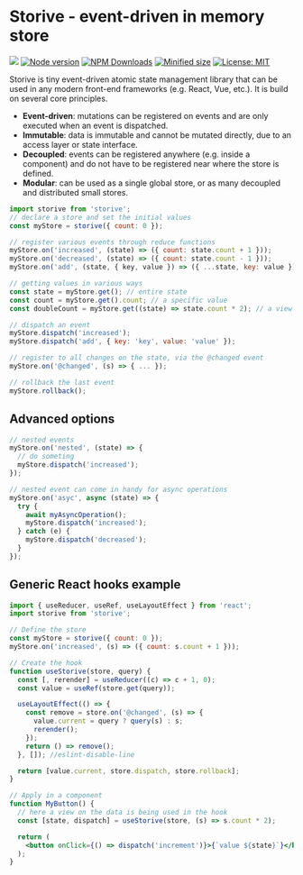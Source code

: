 # Storive - event-driven in memory store

![](https://github.com/kevtiq/storive/workflows/test/badge.svg)
[![Node version](https://img.shields.io/npm/v/storive.svg?style=flat)](https://www.npmjs.com/package/storive)
[![NPM Downloads](https://img.shields.io/npm/dm/storive.svg?style=flat)](https://www.npmjs.com/package/storive)
[![Minified size](https://img.shields.io/bundlephobia/min/storive?label=minified)](https://www.npmjs.com/package/storive)
[![License: MIT](https://img.shields.io/badge/License-MIT-yellow.svg)](https://opensource.org/licenses/MIT)

Storive is tiny event-driven atomic state management library that can be used in any modern front-end frameworks (e.g. React, Vue, etc.). It is build on several core principles.

- **Event-driven**: mutations can be registered on events and are only executed when an event is dispatched.
- **Immutable**: data is immutable and cannot be mutated directly, due to an access layer or state interface.
- **Decoupled**: events can be registered anywhere (e.g. inside a component) and do not have to be registered near where the store is defined.
- **Modular**: can be used as a single global store, or as many decoupled and distributed small stores.

```js
import storive from 'storive';
// declare a store and set the initial values
const myStore = storive({ count: 0 });

// register various events through reduce functions
myStore.on('increased', (state) => ({ count: state.count + 1 }));
myStore.on('decreased', (state) => ({ count: state.count - 1 }));
myStore.on('add', (state, { key, value }) => ({ ...state, key: value }));

// getting values in various ways
const state = myStore.get(); // entire state
const count = myStore.get().count; // a specific value
const doubleCount = myStore.get((state) => state.count * 2); // a view on the state

// dispatch an event
myStore.dispatch('increased');
myStore.dispatch('add', { key: 'key', value: 'value' });

// register to all changes on the state, via the @changed event
myStore.on('@changed', (s) => { ... });

// rollback the last event
myStore.rollback();
```

## Advanced options

```js
// nested events
myStore.on('nested', (state) => {
  // do someting
  myStore.dispatch('increased');
});

// nested event can come in handy for async operations
myStore.on('asyc', async (state) => {
  try {
    await myAsyncOperation();
    myStore.dispatch('increased');
  } catch (e) {
    myStore.dispatch('decreased');
  }
});
```

## Generic React hooks example

```jsx
import { useReducer, useRef, useLayoutEffect } from 'react';
import storive from 'storive';

// Define the store
const myStore = storive({ count: 0 });
myStore.on('increased', (s) => ({ count: s.count + 1 }));

// Create the hook
function useStorive(store, query) {
  const [, rerender] = useReducer((c) => c + 1, 0);
  const value = useRef(store.get(query));

  useLayoutEffect(() => {
    const remove = store.on('@changed', (s) => {
      value.current = query ? query(s) : s;
      rerender();
    });
    return () => remove();
  }, []); //eslint-disable-line

  return [value.current, store.dispatch, store.rollback];
}

// Apply in a component
function MyButton() {
  // here a view on the data is being used in the hook
  const [state, dispatch] = useStorive(store, (s) => s.count * 2);

  return (
    <button onClick={() => dispatch('increment')}>{`value ${state}`}</button>
  );
}
```
